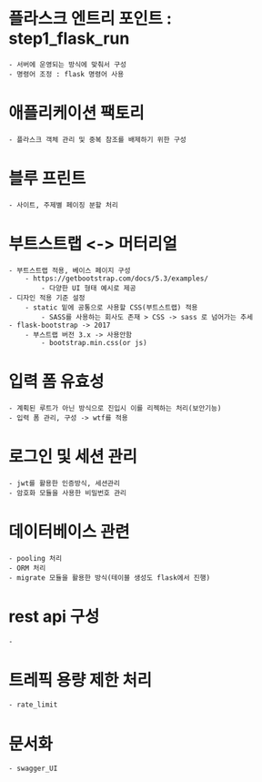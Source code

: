 # 플라스크 엔트리 포인트 : step1_flask_run

    - 서버에 운영되는 방식에 맞춰서 구성
    - 명령어 조정 : flask 명령어 사용

# 애플리케이션 팩토리

    - 플라스크 객체 관리 및 중복 참조를 배제하기 위한 구성

# 블루 프린트

    - 사이트, 주제별 페이징 분할 처리

# 부트스트랩 <-> 머터리얼

    - 부트스트랩 적용, 베이스 페이지 구성
        - https://getbootstrap.com/docs/5.3/examples/
            - 다양한 UI 형태 예시로 제공
    - 디자인 적용 기준 설정
        - static 밑에 공통으로 사용할 CSS(부트스트랩) 적용
            - SASS를 사용하는 회사도 존재 > CSS -> sass 로 넘어가는 추세
    - flask-bootstrap -> 2017
        - 부스트랩 버전 3.x -> 사용안함
            - bootstrap.min.css(or js)

# 입력 폼 유효성

    - 계획된 루트가 아닌 방식으로 진입시 이를 리젝하는 처리(보안기능)
    - 입력 폼 관리, 구성 -> wtf를 적용

# 로그인 및 세션 관리

    - jwt를 활용한 인증방식, 세션관리
    - 암호화 모듈을 사용한 비밀번호 관리

# 데이터베이스 관련

    - pooling 처리
    - ORM 처리
    - migrate 모듈을 활용한 방식(테이블 생성도 flask에서 진행)

# rest api 구성

    -

# 트레픽 용량 제한 처리

    - rate_limit

# 문서화

    - swagger_UI
